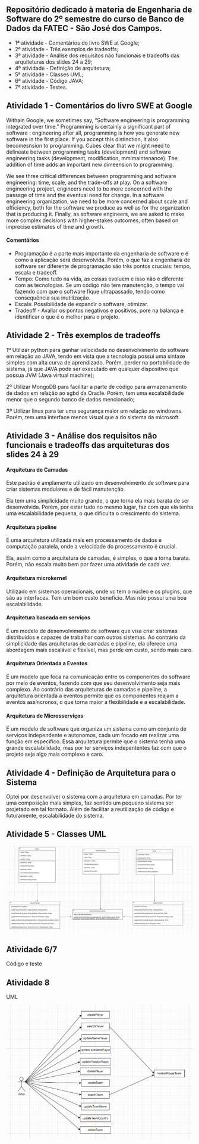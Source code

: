 ## Repositório dedicado à materia de Engenharia de Software do 2º semestre do curso de Banco de Dados da FATEC - São José dos Campos.

- 1ª atividade - Comentários do livro SWE at Google;
- 2ª atividade - Três exemplos de tradeoffs;
- 3ª atividade - Análise dos requisitos não funcionais e tradeoffs das arquiteturas dos slides 24 à 29; 
- 4ª atividade - Definição de arquitetura;
- 5ª atividade - Classes UML;
- 6ª atividade - Código JAVA;
- 7ª atividade - Testes.

## Atividade 1 - Comentários do livro SWE at Google

Withain Google, we sometimes say, “Software engineering is programming integrated over time.” Programming is certainly a significant part of software : engineering after all, programming is how you generate new software in the first place. If you accept this distinction, it also becomesnsion to programming. Cubes clear that we might need to delineate between programming tasks (development) and software engineering tasks (development, modification, mmimaintenance). The addition of time adds an important new dimeension to programming.

We see three critical differences between programming and software engineering: time, scale, and the trade-offs at play. On a software engineering project, engineers need to be more concerned with the passage of time and the eventual need for change. In a software engineering organization, we need to be more concerned about scale and efficiency, both for the software we produce as well as for the organization that is producing it. Finally, as software engineers, we are asked to make more complex decisions with higher-stakes outcomes, often based on imprecise estimates of time and growth.

#### Comentários

- Programação é a parte mais importante da engenharia de software e é como a aplicação será desenvolvida. Porém, o que faz a engenharia de software ser diferente de programação são três pontos cruciais: tempo, escala e tradeoff.
- Tempo: Como tudo na vida, as coisas evoluem e isso não é diferente com as tecnologias. Se um código não tem manutenção, o tempo vai fazendo com que o software fique ultrapassado, tendo como consequência sua inutilização.
- Escala: Possibilidade de expandir o software, otimizar.
- Tradeoff - Avaliar os pontos negativos e positivos, pore na balança e identificar o que é o melhor para o projeto.

## Atividade 2 - Três exemplos de tradeoffs

1º Utilizar python para ganhar velocidade no desenvolvimento do software em relação ao JAVA, tendo em vista que a tecnologia possui uma sintaxe simples com alta curva de aprendizado. Porém, perder na portabilidade do sistema, já que JAVA pode ser executado em qualquer dispositivo que possua JVM (Java virtual machine);

2º Utilizar MongoDB para facilitar a parte de código para armazenamento de dados em relação ao sgbd da Oracle. Porém, tem uma escalabilidade menor que o segundo banco de dados mencionado;

3º Utilizar linux para ter uma segurança maior em relação ao windowns. Porém, tem uma interface menos visual que a do sistema da microsoft. 

## Atividade 3 - Análise dos requisitos não funcionais e tradeoffs das arquiteturas dos slides 24 à 29

####  Arquitetura de Camadas 

Este padrão é amplamente utilizado em desenvolvimento de software para criar sistemas modulares e de fácil manutenção. 

Ela tem uma simplicidade muito grande, o que torna ela mais barata de ser desenvolvida. Porém, por estar tudo no mesmo lugar, faz com que ela tenha uma escalabilidade pequena, o que dificulta o crescimento do sistema.

####  Arquitetura pipeline 

É uma arquitetura utilizada mais em processamento de dados e computação paralela, onde a velocidade do processamento é crucial.

Ela, assim como a arquitetura de camadas, é simples, o que a torna barata. Porém, não escala muito bem por fazer uma atividade de cada vez.

####  Arquitetura microkernel 

Utilizado em sistemas operacionais, onde vc tem o núcleo e os plugins, que são as interfaces. Tem um bom custo beneficio. Mas não possui uma boa escalabilidade.

####  Arquitetura baseada em serviços 

É um modelo de desenvolvimento de software que visa criar sistemas distribuídos e capazes de trabalhar com outros sistemas. Ao contrário da simplicidade das arquiteturas de camadas e pipeline, ela oferece uma abordagem mais escalável e flexível, mas perde em custo, sendo mais caro.

####  Arquitetura Orientada a Eventos 

É um modelo que foca na comunicação entre os componentes do software por meio de eventos, fazendo com que seu desenvolvimento seja mais complexo. Ao contrário das arquiteturas de camadas e pipeline, a arquitetura orientada a eventos permite que os componentes reajam a eventos assíncronos, o que torna maior a flexibilidade e a escalabilidade.

####  Arquitetura de Microsserviços 

É um modelo de software que organiza um sistema como um conjunto de serviços independente e autonomos, cada um focado em realizar uma função em especifico. Essa arquitetura permite que o sistema tenha uma grande escalabilidade, mas por ter serviços indepententes faz com que o projeto seja algo mais complexo e caro.

## Atividade 4 - Definição de Arquitetura para o Sistema

Optei por desenvolver o sistema com a arquitetura em camadas. Por ter uma composição mais simples, faz sentido um pequeno sistema ser projetado em tal formato. Além de facilitar a reutilização de código e futuramente, escalabilidade do sistema.

## Atividade 5 - Classes UML
![alt text](image.png)

## Atividade 6/7

Código e teste

## Atividade 8

UML

![alt text](image-1.png)